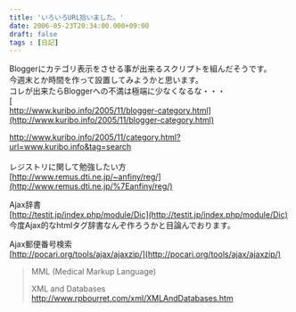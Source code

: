 ```yaml
---
title: 'いろいろURL拾いました。'
date: 2006-05-23T20:34:00.000+09:00
draft: false
tags : [日記]
---
```


Bloggerにカテゴリ表示をさせる事が出来るスクリプトを組んだそうです。  
今週末とか時間を作って設置してみようかと思います。  
コレが出来たらBloggerへの不満は極端に少なくなるな・・・  
[  
http://www.kuribo.info/2005/11/blogger-category.html](http://www.kuribo.info/2005/11/blogger-category.html)  
  
[http://www.kuribo.info/2005/11/category.html?url=www.kuribo.info&tag=search  
](http://www.kuribo.info/2005/11/category.html?url=www.kuribo.info&tag=search)  
レジストリに関して勉強したい方  
[http://www.remus.dti.ne.jp/~anfiny/reg/](http://www.remus.dti.ne.jp/%7Eanfiny/reg/)  
  
Ajax辞書  
[http://testit.jp/index.php/module/Dic](http://testit.jp/index.php/module/Dic)  
今度Ajax的なhtmlタグ辞書なんぞ作ろうかと目論んでおります。  
  
Ajax郵便番号検索  
[http://pocari.org/tools/ajax/ajaxzip/](http://pocari.org/tools/ajax/ajaxzip/)  
  

> MML (Medical Markup Language)  
>   
> XML and Databases  
> http://www.rpbourret.com/xml/XMLAndDatabases.htm